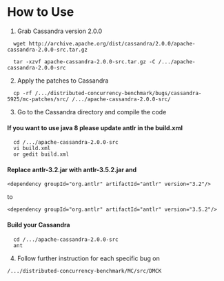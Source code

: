 # How to Use
1. Grab Cassandra version 2.0.0
```
  wget http://archive.apache.org/dist/cassandra/2.0.0/apache-cassandra-2.0.0-src.tar.gz

  tar -xzvf apache-cassandra-2.0.0-src.tar.gz -C /.../apache-cassandra-2.0.0-src
```

2. Apply the patches to Cassandra
```
  cp -rf /.../distributed-concurrency-benchmark/bugs/cassandra-5925/mc-patches/src/ /.../apache-cassandra-2.0.0-src/
```

3. Go to the Cassandra directory and compile the code
#### If you want to use java 8 please update antlr in the build.xml

```
  cd /.../apache-cassandra-2.0.0-src
  vi build.xml 
  or gedit build.xml 
```
#### Replace antlr-3.2.jar with antlr-3.5.2.jar and
```
<dependency groupId="org.antlr" artifactId="antlr" version="3.2"/>
```
to
```
<dependency groupId="org.antlr" artifactId="antlr" version="3.5.2"/> 
```
#### Build your Cassandra
```
  cd /.../apache-cassandra-2.0.0-src
  ant
```

4. Follow further instruction for each specific bug on
```
/.../distributed-concurrency-benchmark/MC/src/DMCK 
```
